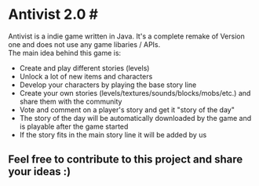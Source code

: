 # Antivist 2.0 #<br>
Antivist is a indie game written in Java. It's a complete remake of Version one and does not use any game libaries / APIs.<br>
The main idea behind this game is:<br>
* Create and play different stories (levels)<br>
* Unlock a lot of new items and characters<br>
* Develop your characters by playing the base story line<br>
* Create your own stories (levels/textures/sounds/blocks/mobs/etc.) and share them with the community<br>
* Vote and comment on a player's story and get it "story of the day"<br>
* The story of the day will be automatically downloaded by the game and is playable after the game started<br>
* If the story fits in the main story line it will be added by us<br>

## Feel free to contribute to this project and share your ideas :) ##